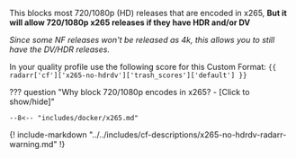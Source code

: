 This blocks most 720/1080p (HD) releases that are encoded in x265, **But it will allow 720/1080p x265 releases if they have HDR and/or DV**

*Since some NF releases won't be released as 4k, this allows you to still have the DV/HDR releases.*

In your quality profile use the following score for this Custom Format: `{{ radarr['cf']['x265-no-hdrdv']['trash_scores']['default'] }}`

??? question "Why block 720/1080p encodes in x265? - [Click to show/hide]"

    --8<-- "includes/docker/x265.md"

{! include-markdown "../../includes/cf-descriptions/x265-no-hdrdv-radarr-warning.md" !}
